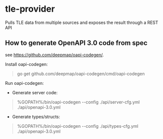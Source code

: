 # tle-provider
Pulls TLE data from multiple sources and exposes the result through a REST API

## How to generate OpenAPI 3.0 code from spec

see https://github.com/deepmap/oapi-codegen/.

Install oapi-codegen: 

> go get github.com/deepmap/oapi-codegen/cmd/oapi-codegen

Run oapi-codegen:

- Generate server code:

> %GOPATH%/bin/oapi-codegen --config ./api/server-cfg.yml ./api/openapi-3.0.yml

- Generate types/structs: 

> %GOPATH%/bin/oapi-codegen --config ./api/types-cfg.yml ./api/openapi-3.0.yml
